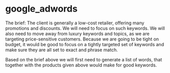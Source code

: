 # google_adwords

The brief: The client is generally a low-cost retailer, offering many promotions and discounts. We will need to focus on such keywords. We will also need to move away from luxury keywords and topics, as we are targeting price-sensitive customers. Because we are going to be tight on budget, it would be good to focus on a tightly targeted set of keywords and make sure they are all set to exact and phrase match.

Based on the brief above we will first need to generate a list of words, that together with the products given above would make for good keywords.
